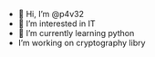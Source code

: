 - 👋 Hi, I’m @p4v32
- 👀 I’m interested in IT
- 🌱 I’m currently learning python
- I’m working on cryptography libry
<!---
- 💞️ I’m looking to collaborate on ...
- 📫 How to reach me ...
--->
<!---
p4v32/p4v32 is a ✨ special ✨ repository because its `README.md` (this file) appears on your GitHub profile.
You can click the Preview link to take a look at your changes.
--->
